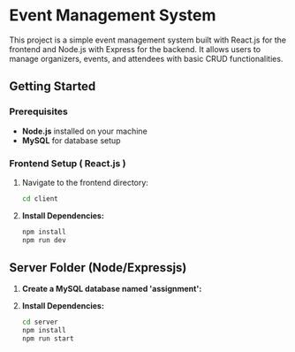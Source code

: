 # Event Management System

This project is a simple event management system built with React.js for the frontend and Node.js with Express for the backend. It allows users to manage organizers, events, and attendees with basic CRUD functionalities.

## Getting Started

### Prerequisites

- **Node.js** installed on your machine
- **MySQL** for database setup

### Frontend Setup ( React.js )

1. Navigate to the frontend directory:
   ```bash
   cd client
     ```

2. **Install Dependencies:**
   ```bash
   npm install
   npm run dev
   ```

## Server Folder (Node/Expressjs)

1. **Create a MySQL database named 'assignment':**

2. **Install Dependencies:**
   ```bash
   cd server
   npm install
   npm run start
